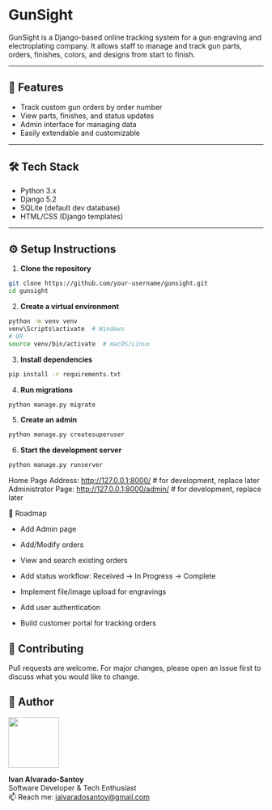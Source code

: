 # GunSight

GunSight is a Django-based online tracking system for a gun engraving and electroplating company. It allows staff to manage and track gun parts, orders, finishes, colors, and designs from start to finish.

---

## 🚀 Features

- Track custom gun orders by order number
- View parts, finishes, and status updates
- Admin interface for managing data
- Easily extendable and customizable

---

## 🛠️ Tech Stack

- Python 3.x
- Django 5.2
- SQLite (default dev database)
- HTML/CSS (Django templates)

---

## ⚙️ Setup Instructions

1. **Clone the repository**
```bash
git clone https://github.com/your-username/gunsight.git
cd gunsight
```

2. **Create a virtual environment**
```bash
python -m venv venv
venv\Scripts\activate  # Windows
# OR
source venv/bin/activate  # macOS/Linux
```

3. **Install dependencies**
```bash
pip install -r requirements.txt
```

4. **Run migrations**
```bash
python manage.py migrate
```

5. **Create an admin**
```bash
python manage.py createsuperuser
```

6. **Start the development server**
```bash
python manage.py runserver
```
Home Page Address: http://127.0.0.1:8000/ # for development, replace later
Administrator Page: http://127.0.0.1:8000/admin/ # for development, replace later

📌 Roadmap
 - Add Admin page
 
 - Add/Modify orders

 - View and search existing orders
 
 - Add status workflow: Received → In Progress → Complete

 - Implement file/image upload for engravings

 - Add user authentication

 - Build customer portal for tracking orders

## 🧠 Contributing
Pull requests are welcome. For major changes, please open an issue first to discuss what you would like to change.

## 👤 Author

<img src="https://avatars.githubusercontent.com/u/YOUR_GITHUB_ID?v=4" width="100"/>

**Ivan Alvarado-Santoy**  
Software Developer & Tech Enthusiast  
📫 Reach me: ialvaradosantoy@gmail.com
